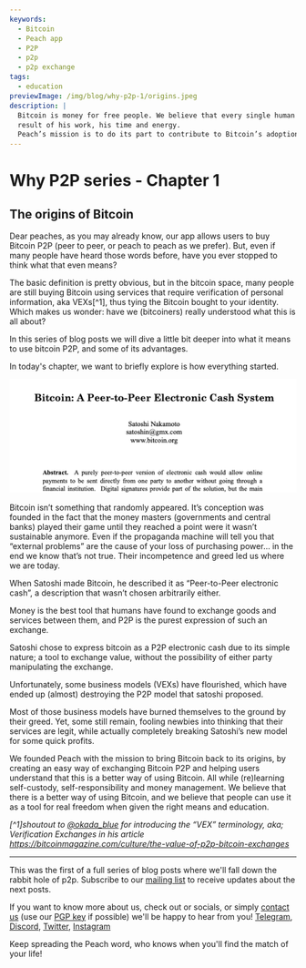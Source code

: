 ```yaml
---
keywords:
  - Bitcoin
  - Peach app
  - P2P
  - p2p
  - p2p exchange
tags:
  - education
previewImage: /img/blog/why-p2p-1/origins.jpeg
description: |
  Bitcoin is money for free people. We believe that every single human being has the right to choose which money he uses to store his wealth, the
  result of his work, his time and energy.
  Peach’s mission is to do its part to contribute to Bitcoin’s adoption in the hands of the people.
---
```

# Why P2P series - Chapter 1
## The origins of Bitcoin

Dear peaches, as you may already know, our app allows users to buy Bitcoin P2P (peer to peer, or peach to peach as we prefer). But, even if many people have heard those words before, have you ever stopped to think what that even means?

The basic definition is pretty obvious, but in the bitcoin space, many people are still buying Bitcoin using services that require verification of personal information, aka VEXs[^1], thus tying the Bitcoin bought to your identity. Which makes us wonder: have we (bitcoiners) really understood what this is all about?

In this series of blog posts we will dive a little bit deeper into what it means to use bitcoin P2P, and some of its advantages.

In today's chapter, we want to briefly explore is how everything started.

![bitcoin whitepaper](/img/blog/why-p2p-1/whitepaper-intro.png)

Bitcoin isn’t something that randomly appeared. It’s conception was founded in the fact that the money masters (governments and central banks) played their game until they reached a point were it wasn’t sustainable anymore. 
Even if the propaganda machine will tell you that “external problems” are the cause of your loss of purchasing power… in the end we know that’s not true. Their incompetence and greed led us where we are today.

When Satoshi made Bitcoin, he described it as “Peer-to-Peer electronic cash”, a description that wasn’t chosen arbitrarily either.

Money is the best tool that humans have found to exchange goods and services between them, and P2P is the purest expression of such an exchange.

Satoshi chose to express bitcoin as a P2P electronic cash due to its simple nature; a tool to exchange value, without the possibility of either party manipulating the exchange.

Unfortunately, some business models (VEXs) have flourished, which have ended up (almost) destroying the P2P model that satoshi proposed.

Most of those business models have burned themselves to the ground by their greed. Yet, some still remain, fooling newbies into thinking that their services are legit, while actually completely breaking Satoshi’s new model for some quick profits.

We founded Peach with the mission to bring Bitcoin back to its origins, by creating an easy way of exchanging Bitcoin P2P and helping users understand that this is a better way of using Bitcoin. All while (re)learning self-custody, self-responsibility and money management.
We believe that there is a better way of using Bitcoin, and we believe that people can use it as a tool for real freedom when given the right means and education.



_[^1]shoutout to [@okada_blue](https://twitter.com/okada_blue) for introducing the “VEX” terminology, aka; Verification Exchanges in his article https://bitcoinmagazine.com/culture/the-value-of-p2p-bitcoin-exchanges_

---

This was the first of a full series of blog posts where we'll fall down the rabbit hole of p2p. Subscribe to our [mailing list](https://peachbitcoin.com) to receive updates about the next posts.

If you want to know more about us, check out or socials, or simply [contact us](mailto:hello@peachbitcoin.com) (use our [PGP key](https://keys.openpgp.org/vks/v1/by-fingerprint/48339A19645E2E53488E0E5479E1B270FACD1BD2) if possible) we'll be happy to hear from you!
[Telegram](), [Discord](), [Twitter](https://twitter.com/peachbitcoin), [Instagram](https://instagram.com/peachbitcoin)

Keep spreading the Peach word, who knows when you'll find the match of your life!